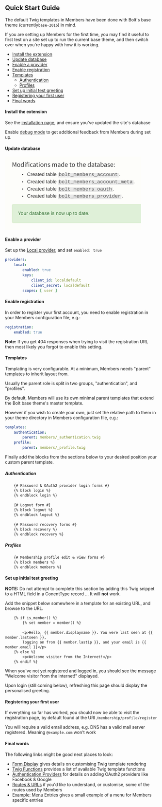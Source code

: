 Quick Start Guide
-----------------


The default Twig templates in Members have been done with Bolt's base theme
(currently`base-2016`) in mind. 

If you are setting up Members for the first time, you may find it useful to 
first test on a site set up to run the current base theme, and then switch over
when you're happy with how it is working.

* [Install the extension](#install-the-extension)
* [Update database](#update-database)
* [Enable a provider](#enable-a-provider)
* [Enable registration](#enable-registration)
* [Templates](#templates)
  * [Authentication](#authentication)
  * [Profiles](#profiles)
* [Set up initial test greeting](#set-up-initial-test-greeting)
* [Registering your first user](#registering-your-first-user)
* [Final words](#final-words)


#### Install the extension
 
See the [installation page](installation.md), and ensure you've updated the site's database 

Enable [debug mode](debugging.md) to get additional feedback from Members during
set up.


#### Update database

![Database update success](img/install-post-database-2.png)


#### Enable a provider

Set up the [Local provider](authentication-providers.md), and set `enabled: true` 

```yaml
providers:
    local:
        enabled: true
        keys:
            client_id: localdefault
            client_secret: localdefault
        scopes: [ user ]
```


#### Enable registration

In order to register your first account, you need to enable registration in 
your Members configuration file, e.g.:

```yaml
registration:
    enabled: true
```

**Note:** If you get 404 responses when trying to visit the registration URL
then most likely you forgot to enable this setting.


#### Templates

Templating is very configurable. At a minimum, Members needs "parent"
templates to inherit layout from.  

Usually the parent role is split in two groups, "authentication", and "profiles".

By default, Members will use its own minimal parent templates that extend the
Bolt base theme's master template.

However if you wish to create your own, just set the relative path to them in
your theme directory in Members configuration file, e.g.:

```yaml
templates:
    authentication:
        parent: members/_authentication.twig
    profile:
        parent: members/_profile.twig
```

Finally add the blocks from the sections below to your desired position your
custom parent template.


##### Authentication

```twig
    {# Password & OAuth2 provider login forms #}
    {% block login %}
    {% endblock login %}

    {# Logout form #}
    {% block logout %}
    {% endblock logout %}

    {# Password recovery forms #}
    {% block recovery %}
    {% endblock recovery %}
```


##### Profiles

```twig
    {# Membership profile edit & view forms #}
    {% block members %}
    {% endblock members %}
```


#### Set up initial test greeting

**NOTE:** Do not attempt to complete this section by adding this Twig snippet
to a HTML field in a ConentType record … It will **not** work.

Add the snippet below somewhere in a template for an existing URL, and browse to the URL. 

```twig
    {% if is_member() %}
        {% set member = member() %}

        <p>Hello, {{ member.displayname }}. You were last seen at {{ member.lastseen }},
        logging on from {{ member.lastip }}, and your email is {{ member.email }}</p>
    {% else %}
        <p>Welcome visitor from the Internet!</p>
    {% endif %}
```

When you've not yet registered and logged in, you should see the message 
"Welcome visitor from the Internet!" displayed. 

Upon login (still coming below), refreshing this page should display the
personalised greeting.


#### Registering your first user

If everything so far has worked, you should now be able to visit the
registration page, by default found at the URI `/membership/profile/register`

You will require a valid email address, e.g. DNS has a valid mail server 
registered. Meaning `@example.com` won't work


#### Final words

The following links might be good next places to look: 

* [Form Display](form-display.md) gives details on customising Twig template rendering 
* [Twig Functions](twig-functions.md) provides a list of available Twig template functions
* [Authentication Providers](authentication-providers.md) for details on adding OAuth2 providers like Facebook & Google
* [Routes & URLs](routes-urls.md) if you'd like to understand, or customise, some of the routes used by Members
* [Example: Menu Entries](examples/menu.md) gives a small example of a menu for Members specific entries 
